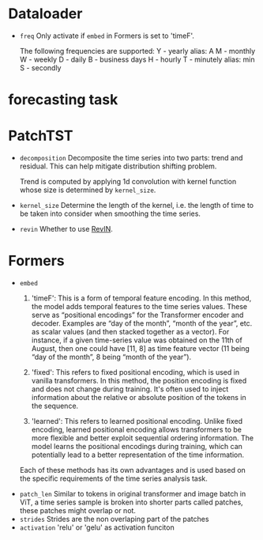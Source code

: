 # Dataloader

- `freq`
    Only activate if `embed` in Formers is set to 'timeF'.

    The following frequencies are supported:
        Y   - yearly
            alias: A
        M   - monthly
        W   - weekly
        D   - daily
        B   - business days
        H   - hourly
        T   - minutely
            alias: min
        S   - secondly

 # forecasting task

# PatchTST

- `decomposition`
    Decomposite the time series into two parts: trend and residual. This can help mitigate distribution shifting problem.

    Trend is computed by applying 1d convolution with kernel function whose size is determined by `kernel_size`.

- `kernel_size`
    Determine the length of the kernel, i.e. the length of time to be taken into consider when smoothing the time series.

- `revin`
    Whether to use [RevIN](https://github.com/ts-kim/RevIN).

# Formers 

- `embed`
    1. 'timeF': This is a form of temporal feature encoding. In this method, the model adds temporal features to the time series values. These serve as “positional encodings” for the Transformer encoder and decoder. Examples are “day of the month”, “month of the year”, etc. as scalar values (and then stacked together as a vector). For instance, if a given time-series value was obtained on the 11th of August, then one could have [11, 8] as time feature vector (11 being “day of the month”, 8 being “month of the year”).

    2. 'fixed': This refers to fixed positional encoding, which is used in vanilla transformers. In this method, the position encoding is fixed and does not change during training. It's often used to inject information about the relative or absolute position of the tokens in the sequence.

    3. 'learned': This refers to learned positional encoding. Unlike fixed encoding, learned positional encoding allows transformers to be more flexible and better exploit sequential ordering information. The model learns the positional encodings during training, which can potentially lead to a better representation of the time information.

    Each of these methods has its own advantages and is used based on the specific requirements of the time series analysis task.

<!-- - `embed_type`
    0: default 
    1: value embedding + temporal embedding + positional embedding 
    2: value embedding + temporal embedding 3: value embedding + positional embedding 
    4: value embedding -->
- `patch_len`
    Similar to tokens in original transformer and image batch in ViT, a time series sample is broken into shorter parts called patches, these patches might overlap or not.
- `strides`
    Strides are the non overlaping part of the patches
- `activation`
    'relu' or 'gelu' as activation funciton

